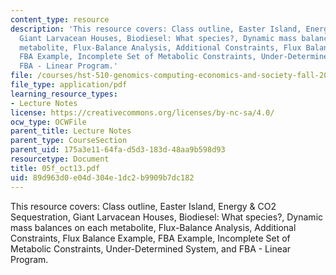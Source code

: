 ```yaml
---
content_type: resource
description: 'This resource covers: Class outline, Easter Island, Energy & CO2  Sequestration,
  Giant Larvacean Houses, Biodiesel: What species?, Dynamic mass balances on each
  metabolite, Flux-Balance Analysis, Additional Constraints, Flux Balance Example,
  FBA Example, Incomplete Set of Metabolic Constraints, Under-Determined System, and
  FBA - Linear Program.'
file: /courses/hst-510-genomics-computing-economics-and-society-fall-2005/89d963d0e04d304e1dc2b9909b7dc182_05f_oct13.pdf
file_type: application/pdf
learning_resource_types:
- Lecture Notes
license: https://creativecommons.org/licenses/by-nc-sa/4.0/
ocw_type: OCWFile
parent_title: Lecture Notes
parent_type: CourseSection
parent_uid: 175a3e11-64fa-d5d3-183d-48aa9b598d93
resourcetype: Document
title: 05f_oct13.pdf
uid: 89d963d0-e04d-304e-1dc2-b9909b7dc182
---
```

This resource covers: Class outline, Easter Island, Energy & CO2  Sequestration, Giant Larvacean Houses, Biodiesel: What species?, Dynamic mass balances on each metabolite, Flux-Balance Analysis, Additional Constraints, Flux Balance Example, FBA Example, Incomplete Set of Metabolic Constraints, Under-Determined System, and FBA - Linear Program.